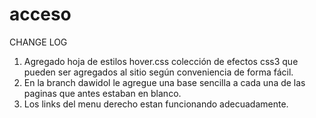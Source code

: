 # acceso

CHANGE LOG

1) Agregado hoja de estilos hover.css colección de efectos css3 que pueden ser agregados al sitio según conveniencia de forma fácil. 
2) En la branch dawidol le agregue una base sencilla a cada una de las paginas que antes estaban en blanco.
3) Los links del menu derecho estan funcionando adecuadamente.
